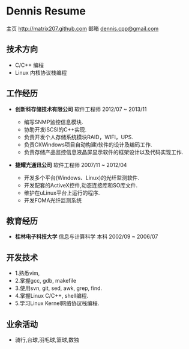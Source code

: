 Dennis Resume
===============

主页  http://matrix207.github.com
邮箱         dennis.cpp@gmail.com

技术方向
--------

*	C/C++ 编程
*	Linux 内核协议栈编程

工作经历
--------

*	**创新科存储技术有限公司**  软件工程师 2012/07 ~ 2013/11
	
	-   编写SNMP监控信息模块.
	-   协助开发iSCSI的C++实现.
	-   负责开发个人存储系统模块RAID，WIFI，UPS.
	-   负责CI(Windows项目自动构建)软件的设计及编码工作.
	-	负责存储产品监控信息液晶屏显示软件的框架设计以及代码实现工作.

*	**捷耀光通讯公司**  软件工程师 2007/11 ~ 2012/04
	
	-   开发多个平台(Windows、Linux)的光纤监测软件.
	-   开发配套的ActiveX控件,动态连接库和SO库文件.
	-   维护在uLinux平台上运行的程序.
	-   开发FOMA光纤监测系统

教育经历
--------

*   **桂林电子科技大学** 信息与计算科学 本科 2002/09 ~ 2006/07 

开发技术
--------

*   1.熟悉vim, 
*   2.掌握gcc, gdb, makefile
*   3.使用svn, git, sed, awk, grep, find.
*   4.掌握Linux C/C++, shell编程. 
*   5.学习Linux Kernel网络协议栈编程.

业余活动
--------

*	骑行,台球,羽毛球,篮球,数独
